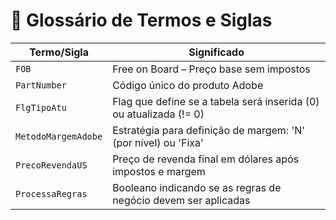 # 📘 Glossário de Termos e Siglas

| Termo/Sigla         | Significado                                                             |
|---------------------|-------------------------------------------------------------------------|
| `FOB`               | Free on Board – Preço base sem impostos                                |
| `PartNumber`        | Código único do produto Adobe                                          |
| `FlgTipoAtu`        | Flag que define se a tabela será inserida (0) ou atualizada (!= 0)     |
| `MetodoMargemAdobe` | Estratégia para definição de margem: 'N' (por nível) ou 'Fixa'         |
| `PrecoRevendaUS`    | Preço de revenda final em dólares após impostos e margem               |
| `ProcessaRegras`    | Booleano indicando se as regras de negócio devem ser aplicadas         |